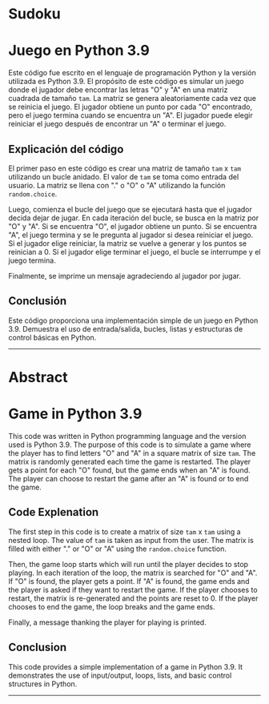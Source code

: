 # Sudoku

# Juego en Python 3.9

Este código fue escrito en el lenguaje de programación Python y la versión utilizada es Python 3.9. El propósito de este código es simular un juego donde el jugador debe encontrar las letras "O" y "A" en una matriz cuadrada de tamaño `tam`. La matriz se genera aleatoriamente cada vez que se reinicia el juego. El jugador obtiene un punto por cada "O" encontrado, pero el juego termina cuando se encuentra un "A". El jugador puede elegir reiniciar el juego después de encontrar un "A" o terminar el juego.

## Explicación del código

El primer paso en este código es crear una matriz de tamaño `tam` x `tam` utilizando un bucle anidado. El valor de `tam` se toma como entrada del usuario. La matriz se llena con "." o "O" o "A" utilizando la función `random.choice`.

Luego, comienza el bucle del juego que se ejecutará hasta que el jugador decida dejar de jugar. En cada iteración del bucle, se busca en la matriz por "O" y "A". Si se encuentra "O", el jugador obtiene un punto. Si se encuentra "A", el juego termina y se le pregunta al jugador si desea reiniciar el juego. Si el jugador elige reiniciar, la matriz se vuelve a generar y los puntos se reinician a 0. Si el jugador elige terminar el juego, el bucle se interrumpe y el juego termina.

Finalmente, se imprime un mensaje agradeciendo al jugador por jugar.

## Conclusión

Este código proporciona una implementación simple de un juego en Python 3.9. Demuestra el uso de entrada/salida, bucles, listas y estructuras de control básicas en Python.

***

# Abstract
# Game in Python 3.9

This code was written in Python programming language and the version used is Python 3.9. The purpose of this code is to simulate a game where the player has to find letters "O" and "A" in a square matrix of size `tam`. The matrix is randomly generated each time the game is restarted. The player gets a point for each "O" found, but the game ends when an "A" is found. The player can choose to restart the game after an "A" is found or to end the game. 

## Code Explenation

The first step in this code is to create a matrix of size `tam` x `tam` using a nested loop. The value of `tam` is taken as input from the user. The matrix is filled with either "." or "O" or "A" using the `random.choice` function.

Then, the game loop starts which will run until the player decides to stop playing. In each iteration of the loop, the matrix is searched for "O" and "A". If "O" is found, the player gets a point. If "A" is found, the game ends and the player is asked if they want to restart the game. If the player chooses to restart, the matrix is re-generated and the points are reset to 0. If the player chooses to end the game, the loop breaks and the game ends.

Finally, a message thanking the player for playing is printed.

## Conclusion

This code provides a simple implementation of a game in Python 3.9. It demonstrates the use of input/output, loops, lists, and basic control structures in Python.

***
 
